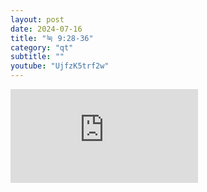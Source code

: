 ```yaml
---
layout: post
date: 2024-07-16
title: "눅 9:28-36"
category: "qt"
subtitle: ""
youtube: "UjfzK5trf2w"
---
```


<div class="youtube margin-large">
    <iframe src="https://www.youtube.com/embed/UjfzK5trf2w" title="YouTube video player" frameborder="0" allow="accelerometer; autoplay; clipboard-write; encrypted-media; gyroscope; picture-in-picture; web-share" allowfullscreen></iframe>
</div>

